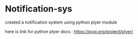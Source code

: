 # Notification-sys
created a notification system using python plyer module

 here is link for python plyer docs : https://pypi.org/project/plyer/
